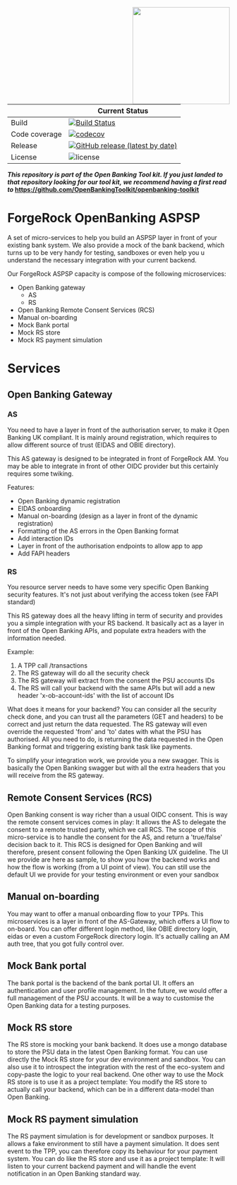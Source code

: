 [<img src="https://raw.githubusercontent.com/ForgeRock/forgerock-logo-dev/master/Logo-fr-dev.png" align="right" width="220px"/>](https://developer.forgerock.com/)

| |Current Status|
|---|---|
|Build|[![Build Status](https://img.shields.io/endpoint.svg?url=https%3A%2F%2Factions-badge.atrox.dev%2FOpenBankingToolkit%2Fopenbanking-aspsp%2Fbadge%3Fref%3Dmaster&style=flat)](https://actions-badge.atrox.dev/OpenBankingToolkit/openbanking-aspsp/goto?ref=master)|
|Code coverage|[![codecov](https://codecov.io/gh/OpenBankingToolKit/openbanking-aspsp/branch/master/graph/badge.svg)](https://codecov.io/gh/OpenBankingToolkit/openbanking-aspsp)
|Release|[![GitHub release (latest by date)](https://img.shields.io/github/v/release/OpenBankingToolkit/openbanking-aspsp.svg)](https://img.shields.io/github/v/release/OpenBankingToolkit/openbanking-aspsp)
|License|![license](https://img.shields.io/github/license/ACRA/acra.svg)|

**_This repository is part of the Open Banking Tool kit. If you just landed to that repository looking for our tool kit,_
_we recommend having a first read to_ https://github.com/OpenBankingToolkit/openbanking-toolkit**

ForgeRock OpenBanking ASPSP
===========================

A set of micro-services to help you build an ASPSP layer in front of your existing bank system.
We also provide a mock of the bank backend, which turns up to be very handy for testing, sandboxes or even help you u
understand the necessary integration with your current backend.

Our ForgeRock ASPSP capacity is compose of the following microservices:
* Open Banking gateway
    * AS
    * RS
* Open Banking Remote Consent Services (RCS)
* Manual on-boarding
* Mock Bank portal
* Mock RS store
* Mock RS payment simulation


# Services

## Open Banking Gateway

### AS

You need to have a layer in front of the authorisation server, to make it Open Banking UK compliant.
It is mainly around registration, which requires to allow different source of trust (EIDAS and OBIE directory).

This AS gateway is designed to be integrated in front of ForgeRock AM. You may be able to integrate in front of other
OIDC provider but this certainly requires some twiking.

Features:
* Open Banking dynamic registration
* EIDAS onboarding
* Manual on-boarding (design as a layer in front of the dynamic registration)
* Formatting of the AS errors in the Open Banking format
* Add interaction IDs
* Layer in front of the authorisation endpoints to allow app to app
* Add FAPI headers


### RS

You resource server needs to have some very specific Open Banking security features. It's not just about verifying
the access token (see FAPI standard)

This RS gateway does all the heavy lifting in term of security and provides you a simple integration with your RS backend.
It basically act as a layer in front of the Open Banking APIs, and populate extra headers with the information needed.

Example:
1. A TPP call /transactions
1. The RS gateway will do all the security check
1. The RS gateway will extract from the consent the PSU accounts IDs 
1. The RS will call your backend with the same APIs but will add a new header 'x-ob-account-ids' with the list of account IDs

What does it means for your backend? You can consider all the security check done, and you can trust all the parameters (GET and headers) to be correct
and just return the data requested.
The RS gateway will even override the requested 'from' and 'to' dates with what the PSU has authorised. All you need to do, is returning the data
requested in the Open Banking format and triggering existing bank task like payments.

To simplify your integration work, we provide you a new swagger. This is basically the Open Banking swagger but with all the extra headers that you will
receive from the RS gateway.

## Remote Consent Services (RCS)

Open Banking consent is way richer than a usual OIDC consent. This is way the remote consent services comes in play: It allows the AS
to delegate the consent to a remote trusted party, which we call RCS.
The scope of this micro-service is to handle the consent for the AS, and return a 'true/false' decision back to it.
This RCS is designed for Open Banking and will therefore, present consent following the Open Banking UX guideline.
The UI we provide are here as sample, to show you how the backend works and how the flow is working (from a UI point of view).
You can still use the default UI we provide for your testing environment or even your sandbox

## Manual on-boarding

You may want to offer a manual onboarding flow to your TPPs. This microservices is a layer in front of the AS-Gateway, which offers a UI flow to on-board.
You can offer different login method, like OBIE directory login, eidas or even a custom ForgeRock directory login. It's
actually calling an AM auth tree, that you got fully control over.

## Mock Bank portal

The bank portal is the backend of the bank portal UI. It offers an authentication and user profile management.
In the future, we would offer a full management of the PSU accounts. It will be a way to customise the Open Banking data for a testing purposes.
 
## Mock RS store

The RS store is mocking your bank backend. It does use a mongo database to store the PSU data in the latest Open Banking format.
You can use directly the Mock RS store for your dev environment and sandbox. You can also use it to introspect the integration with the 
rest of the eco-system and copy-paste the logic to your real backend.
One other way to use the Mock RS store is to use it as a project template: You modify the RS store to actually call your backend, which can be in a different data-model than Open Banking.

## Mock RS payment simulation

The RS payment simulation is for development or sandbox purposes. It allows a fake environment to still have a payment simulation.
It does sent event to the TPP, you can therefore copy its behaviour for your payment system.
You can do like the RS store and use it as a project template: It will listen to your current backend payment and will handle the event notification
in an Open Banking standard way.
